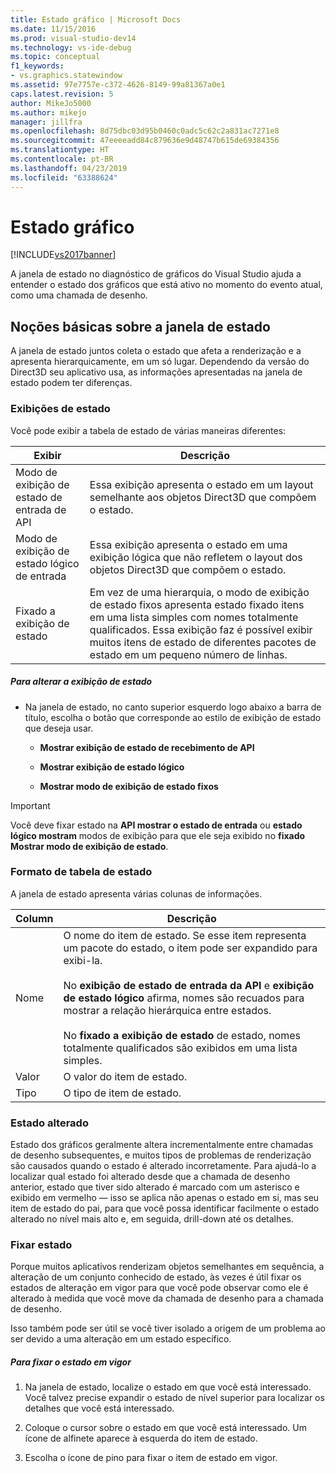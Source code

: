 ```yaml
---
title: Estado gráfico | Microsoft Docs
ms.date: 11/15/2016
ms.prod: visual-studio-dev14
ms.technology: vs-ide-debug
ms.topic: conceptual
f1_keywords:
- vs.graphics.statewindow
ms.assetid: 97e7757e-c372-4626-8149-99a81367a0e1
caps.latest.revision: 5
author: MikeJo5000
ms.author: mikejo
manager: jillfra
ms.openlocfilehash: 8d75dbc03d95b0460c0adc5c62c2a831ac7271e8
ms.sourcegitcommit: 47eeeeadd84c879636e9d48747b615de69384356
ms.translationtype: HT
ms.contentlocale: pt-BR
ms.lasthandoff: 04/23/2019
ms.locfileid: "63388624"
---
```

# <a name="graphics-state"></a>Estado gráfico
[!INCLUDE[vs2017banner](../includes/vs2017banner.md)]

A janela de estado no diagnóstico de gráficos do Visual Studio ajuda a entender o estado dos gráficos que está ativo no momento do evento atual, como uma chamada de desenho.  
  
## <a name="understanding-the-state-window"></a>Noções básicas sobre a janela de estado  
 A janela de estado juntos coleta o estado que afeta a renderização e a apresenta hierarquicamente, em um só lugar. Dependendo da versão do Direct3D seu aplicativo usa, as informações apresentadas na janela de estado podem ter diferenças.  
  
### <a name="state-views"></a>Exibições de estado  
 Você pode exibir a tabela de estado de várias maneiras diferentes:  
  
|Exibir|Descrição|  
|----------|-----------------|  
|Modo de exibição de estado de entrada de API|Essa exibição apresenta o estado em um layout semelhante aos objetos Direct3D que compõem o estado.|  
|Modo de exibição de estado lógico de entrada|Essa exibição apresenta o estado em uma exibição lógica que não refletem o layout dos objetos Direct3D que compõem o estado.|  
|Fixado a exibição de estado|Em vez de uma hierarquia, o modo de exibição de estado fixos apresenta estado fixado itens em uma lista simples com nomes totalmente qualificados. Essa exibição faz é possível exibir muitos itens de estado de diferentes pacotes de estado em um pequeno número de linhas.|  
  
##### <a name="to-change-the-state-view"></a>Para alterar a exibição de estado  
  
- Na janela de estado, no canto superior esquerdo logo abaixo a barra de título, escolha o botão que corresponde ao estilo de exibição de estado que deseja usar.  
  
    - **Mostrar exibição de estado de recebimento de API**  
  
    - **Mostrar exibição de estado lógico**  
  
    - **Mostrar modo de exibição de estado fixos**  
  
> [!IMPORTANT]
> Você deve fixar estado na **API mostrar o estado de entrada** ou **estado lógico mostram** modos de exibição para que ele seja exibido no **fixado Mostrar modo de exibição de estado**.  
  
### <a name="state-table-format"></a>Formato de tabela de estado  
 A janela de estado apresenta várias colunas de informações.  
  
|Column|Descrição|  
|------------|-----------------|  
|Nome|O nome do item de estado. Se esse item representa um pacote do estado, o item pode ser expandido para exibi-la.<br /><br /> No **exibição de estado de entrada da API** e **exibição de estado lógico** afirma, nomes são recuados para mostrar a relação hierárquica entre estados.<br /><br /> No **fixado a exibição de estado** de estado, nomes totalmente qualificados são exibidos em uma lista simples.|  
|Valor|O valor do item de estado.|  
|Tipo|O tipo de item de estado.|  
  
### <a name="changed-state"></a>Estado alterado  
 Estado dos gráficos geralmente altera incrementalmente entre chamadas de desenho subsequentes, e muitos tipos de problemas de renderização são causados quando o estado é alterado incorretamente. Para ajudá-lo a localizar qual estado foi alterado desde que a chamada de desenho anterior, estado que tiver sido alterado é marcado com um asterisco e exibido em vermelho — isso se aplica não apenas o estado em si, mas seu item de estado do pai, para que você possa identificar facilmente o estado alterado no nível mais alto e, em seguida, drill-down até os detalhes.  
  
### <a name="pinning-state"></a>Fixar estado  
 Porque muitos aplicativos renderizam objetos semelhantes em sequência, a alteração de um conjunto conhecido de estado, às vezes é útil fixar os estados de alteração em vigor para que você pode observar como ele é alterado à medida que você move da chamada de desenho para a chamada de desenho.  
  
 Isso também pode ser útil se você tiver isolado a origem de um problema ao ser devido a uma alteração em um estado específico.  
  
##### <a name="to-pin-state-in-place"></a>Para fixar o estado em vigor  
  
1. Na janela de estado, localize o estado em que você está interessado. Você talvez precise expandir o estado de nível superior para localizar os detalhes que você está interessado.  
  
2. Coloque o cursor sobre o estado em que você está interessado. Um ícone de alfinete aparece à esquerda do item de estado.  
  
3. Escolha o ícone de pino para fixar o item de estado em vigor.
